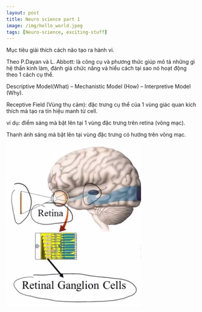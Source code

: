 ```yaml
---
layout: post
title: Neuro science part 1
image: /img/hello_world.jpeg
tags: [Neuro-science, exciting-stuff]
---
```



Mục tiêu giải thích cách não tạo ra hành vi.

Theo P.Dayan và L. Abbott: là công cụ và phương thức giúp mô tả những gì hệ thần kinh làm, đánh giá chức năng và hiểu cách tại sao nó hoạt động theo 1 cách cụ thể.

Descriptive Model(What) – Mechanistic Model (How) – Interpretive Model (Why).

Receptive Field (Vùng thụ cảm): đặc trưng cụ thể của 1 vùng giác quan kích thích mà tạo ra tín hiệu manh từ cell.

ví dụ: điểm sáng mà bật lên tại 1 vùng đặc trưng trên retina (võng mạc).

Thanh ánh sáng mà bật lên tại vùng đặc trưng có hướng trên võng mạc.

![Crepe](/img/neuro-science-1/retina-1.jpg)